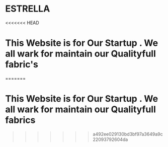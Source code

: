 # ESTRELLA

<<<<<<< HEAD
# This Website is for Our Startup . We all wark for maintain our Qualityfull fabric's
=======
# This Website is for Our Startup . We all wark for maintain our Qualityfull fabrics
>>>>>>> a492ee029130bd3bf97a3649a9c22093792604da
